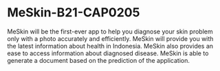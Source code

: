 # MeSkin-B21-CAP0205
MeSkin will be the first-ever app to help you diagnose your skin problem only with a photo accurately and efficiently. MeSkin will provide you with the latest information about health in Indonesia. MeSkin also provides an ease to access information about diagnosed disease. MeSkin is able to generate a document based on the prediction of the application.
